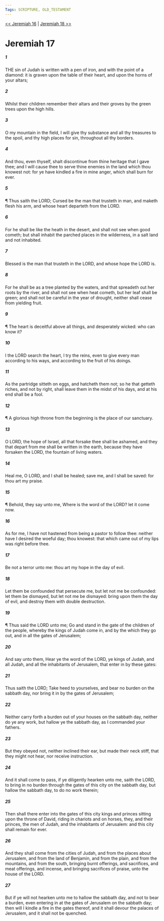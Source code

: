 ```yaml
---
Tags: SCRIPTURE, OLD_TESTAMENT
---
```


[<< Jeremiah 16](OLD_TESTAMENT/24_Jeremiah/Jeremiah_16.md) | [Jeremiah 18 >>](OLD_TESTAMENT/24_Jeremiah/Jeremiah_18.md)

# Jeremiah 17

##### 1
 THE sin of Judah is written with a pen of iron, and with the point of a diamond: it is graven upon the table of their heart, and upon the horns of your altars;
##### 2
 Whilst their children remember their altars and their groves by the green trees upon the high hills.
##### 3
 O my mountain in the field, I will give thy substance and all thy treasures to the spoil, and thy high places for sin, throughout all thy borders.
##### 4
 And thou, even thyself, shalt discontinue from thine heritage that I gave thee; and I will cause thee to serve thine enemies in the land which thou knowest not: for ye have kindled a fire in mine anger, which shall burn for ever.
##### 5
 ¶ Thus saith the LORD; Cursed be the man that trusteth in man, and maketh flesh his arm, and whose heart departeth from the LORD.
##### 6
 For he shall be like the heath in the desert, and shall not see when good cometh; but shall inhabit the parched places in the wilderness, in a salt land and not inhabited.
##### 7
 Blessed is the man that trusteth in the LORD, and whose hope the LORD is.
##### 8
 For he shall be as a tree planted by the waters, and that spreadeth out her roots by the river, and shall not see when heat cometh, but her leaf shall be green; and shall not be careful in the year of drought, neither shall cease from yielding fruit.
##### 9
 ¶ The heart is deceitful above all things, and desperately wicked: who can know it?
##### 10
 I the LORD search the heart, I try the reins, even to give every man according to his ways, and according to the fruit of his doings.
##### 11
 As the partridge sitteth on eggs, and hatcheth them not; so he that getteth riches, and not by right, shall leave them in the midst of his days, and at his end shall be a fool.
##### 12
 ¶ A glorious high throne from the beginning is the place of our sanctuary.
##### 13
 O LORD, the hope of Israel, all that forsake thee shall be ashamed, and they that depart from me shall be written in the earth, because they have forsaken the LORD, the fountain of living waters.
##### 14
 Heal me, O LORD, and I shall be healed; save me, and I shall be saved: for thou art my praise.
##### 15
 ¶ Behold, they say unto me, Where is the word of the LORD? let it come now.
##### 16
 As for me, I have not hastened from being a pastor to follow thee: neither have I desired the woeful day; thou knowest: that which came out of my lips was right before thee.
##### 17
 Be not a terror unto me: thou art my hope in the day of evil.
##### 18
 Let them be confounded that persecute me, but let not me be confounded: let them be dismayed, but let not me be dismayed: bring upon them the day of evil, and destroy them with double destruction.
##### 19
 ¶ Thus said the LORD unto me; Go and stand in the gate of the children of the people, whereby the kings of Judah come in, and by the which they go out, and in all the gates of Jerusalem;
##### 20
 And say unto them, Hear ye the word of the LORD, ye kings of Judah, and all Judah, and all the inhabitants of Jerusalem, that enter in by these gates:
##### 21
 Thus saith the LORD; Take heed to yourselves, and bear no burden on the sabbath day, nor bring it in by the gates of Jerusalem;
##### 22
 Neither carry forth a burden out of your houses on the sabbath day, neither do ye any work, but hallow ye the sabbath day, as I commanded your fathers.
##### 23
 But they obeyed not, neither inclined their ear, but made their neck stiff, that they might not hear, nor receive instruction.
##### 24
 And it shall come to pass, if ye diligently hearken unto me, saith the LORD, to bring in no burden through the gates of this city on the sabbath day, but hallow the sabbath day, to do no work therein;
##### 25
 Then shall there enter into the gates of this city kings and princes sitting upon the throne of David, riding in chariots and on horses, they, and their princes, the men of Judah, and the inhabitants of Jerusalem: and this city shall remain for ever.
##### 26
 And they shall come from the cities of Judah, and from the places about Jerusalem, and from the land of Benjamin, and from the plain, and from the mountains, and from the south, bringing burnt offerings, and sacrifices, and meat offerings, and incense, and bringing sacrifices of praise, unto the house of the LORD.
##### 27
 But if ye will not hearken unto me to hallow the sabbath day, and not to bear a burden, even entering in at the gates of Jerusalem on the sabbath day; then will I kindle a fire in the gates thereof, and it shall devour the palaces of Jerusalem, and it shall not be quenched.
